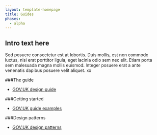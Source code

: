 ```yaml
---
layout: template-homepage
title: Guides
phases:
  - alpha
---
```


## Intro text here
Sed posuere consectetur est at lobortis. Duis mollis, est non commodo luctus, nisi erat porttitor ligula, eget lacinia odio sem nec elit. Etiam porta sem malesuada magna mollis euismod. Integer posuere erat a ante venenatis dapibus posuere velit aliquet. xx

###The guide
* [GOV.UK design guide](/design-guide/)


###Getting started
* [GOV.UK guide examples](/example/)

###Design patterns
* [GOV.UK design patterns](/patterns/)